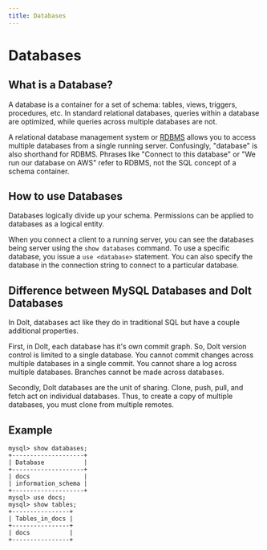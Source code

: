 ```yaml
---
title: Databases
---
```


# Databases

## What is a Database?

A database is a container for a set of schema: tables, views, triggers, procedures, etc. In standard relational databases, queries within a database are optimized, while queries across multiple databases are not. 

A relational database management system or [RDBMS](../rdbms/README.md) allows you to access multiple databases from a single running server. Confusingly, "database" is also shorthand for RDBMS. Phrases like "Connect to this database" or "We run our database on AWS" refer to RDBMS, not the SQL concept of a schema container. 

## How to use Databases

Databases logically divide up your schema. Permissions can be applied to databases as a logical entity.

When you connect a client to a running server, you can see the databases being server using the `show databases` command. To use a specific database, you issue a `use <database>` statement. You can also specify the database in the connection string to connect to a particular database.

## Difference between MySQL Databases and Dolt Databases

In Dolt, databases act like they do in traditional SQL but have a couple additional properties.

First, in Dolt, each database has it's own commit graph. So, Dolt version control is limited to a single database. You cannot commit changes across multiple databases in a single commit. You cannot share a log across multiple databases. Branches cannot be made across databases.

Secondly, Dolt databases are the unit of sharing. Clone, push, pull, and fetch act on individual databases. Thus, to create a copy of multiple databases, you must clone from multiple remotes. 

## Example

```
mysql> show databases;
+--------------------+
| Database           |
+--------------------+
| docs               |
| information_schema |
+--------------------+
mysql> use docs;
mysql> show tables;
+----------------+
| Tables_in_docs |
+----------------+
| docs           |
+----------------+
```